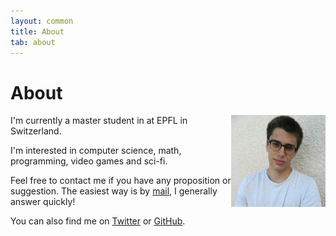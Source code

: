 ```yaml
---
layout: common
title: About
tab: about
---
```

# About

<img src="/media/img/profil_low.jpg" alt="Me" style="float:right;width:30%;">

I'm currently a master student in at EPFL in Switzerland.

I'm interested in computer science, math, programming, video games and sci-fi.

Feel free to contact me if you have any proposition or suggestion. The easiest way is by [mail](mailto:pierre.vigier@ymail.com), I generally answer quickly!

You can also find me on [Twitter](https://twitter.com/PierreVigier) or [GitHub](https://github.com/pvigier).